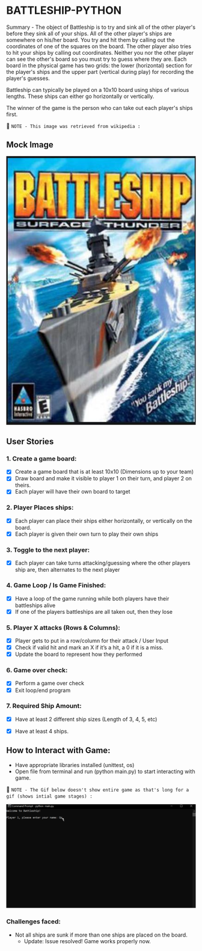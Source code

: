 # BATTLESHIP-PYTHON


Summary - The object of Battleship is to try and sink all of the other player's before they sink all of your ships. All of the other player's ships are somewhere on his/her board.  You try and hit them by calling out the coordinates of one of the squares on the board.  The other player also tries to hit your ships by calling out coordinates.  Neither you nor the other player can see the other's board so you must try to guess where they are.  Each board in the physical game has two grids:  the lower (horizontal) section for the player's ships and the upper part (vertical during play) for recording the player's guesses.

Battleship can typically be played on a 10x10 board using ships of various lengths. These ships can either go horizontally or vertically.

The winner of the game is the person who can take out each player's ships first.



📝 `NOTE - This image was retrieved from wikipedia :`

## Mock Image
<img src="https://github.com/nahomebssa/battleship-python/blob/main/battleship_image.JPG" width=600><br>



## User Stories
### 1. Create a game board:

- [x] Create a game board that is at least 10x10 (Dimensions up to your team)
- [x] Draw board and make it visible to player 1 on their turn, and player 2 on theirs.
- [x] Each player will have their own board to target

### 2. Player Places ships:

- [x] Each player can place their ships either horizontally, or vertically on the board.
- [x] Each player is given their own turn to play their own ships

### 3. Toggle to the next player:

- [x] Each player can take turns attacking/guessing where the other players ship are, then alternates to the next player

### 4. Game Loop / Is Game Finished:

- [x] Have a loop of the game running while both players have their battleships alive
- [x] If one of the players battleships are all taken out, then they lose 

### 5. Player X attacks (Rows & Columns):

- [x] Player gets to put in a row/column for their attack / User Input
- [x] Check if valid hit and mark an X if it’s a hit, a 0 if it is a miss.
- [x] Update the board to represent how they performed

### 6. Game over check:

- [x] Perform a game over check 
- [x] Exit loop/end program

### 7. Required Ship Amount:

- [x] Have at least 2 different ship sizes (Length of 3, 4, 5, etc)
- [x] Have at least 4 ships.



## How to Interact with Game:

- Have appropriate libraries installed (unittest, os)
- Open file from terminal and run (python main.py) to start interacting with game.

📝 `NOTE - The Gif below doesn't show entire game as that's long for a gif (shows intial game stages) :`

<img src="https://github.com/nahomebssa/battleship-python/blob/main/buildingShips.gif" width=600><br>


### Challenges faced:

- Not all ships are sunk if more than one ships are placed on the board.
	- Update: Issue resolved! Game works properly now.


